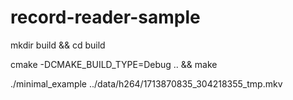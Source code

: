 # record-reader-sample

mkdir build && cd build

cmake -DCMAKE_BUILD_TYPE=Debug .. && make

./minimal_example ../data/h264/1713870835_304218355_tmp.mkv

